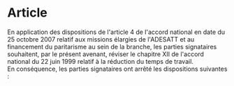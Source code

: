 # Article

  
En application des dispositions de l'article 4 de l'accord national en date du 25 octobre 2007 relatif aux missions élargies de l'ADESATT et au financement du paritarisme au sein de la branche, les parties signataires souhaitent, par le présent avenant, réviser le chapitre XII de l'accord national du 22 juin 1999 relatif à la réduction du temps de travail.   
En conséquence, les parties signataires ont arrêté les dispositions suivantes :

